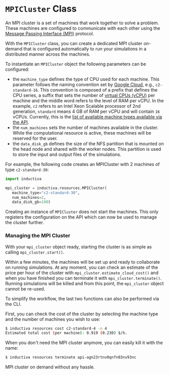 # `MPICluster` Class

An MPI cluster is a set of machines that work together to solve a problem. These
machines are configured to communicate with each other using the [Message Passing
Interface (MPI)](https://en.wikipedia.org/wiki/Message_Passing_Interface) protocol.

With the `MPICluster` class, you can create a dedicated MPI cluster on-demand that
is configured automatically to run your simulations in a distributed manner across
the machines.

To instantiate an `MPICluster` object the following parameters can be configured:
- the `machine_type` defines the type of CPU used for each machine. This parameter
follows the naming convention set by [Google Cloud](https://cloud.google.com/compute/docs/machine-types),
e.g., `c2-standard-16`. This convention is composed of a prefix that defines the
CPU series, a suffix that sets the number of [virtual CPUs (vCPU)](https://cloud.google.com/compute/docs/cpu-platforms)
per machine and the middle word refers to the level of RAM per vCPU. In the example,
`c2` refers to an Intel Xeon Scalable processor of 2nd generation, `standard`
means 4 GB of RAM per vCPU and will contain `16` vCPUs.
Currently, this is the [list of available machine types available via the API]().
- the `num_machines` sets the number of machines available in the cluster. While the computational resource is active, these machines will be reserved
for the user.
- the `data_disk_gb` defines the size of the NFS partition that is mounted on
the head node and shared with the worker nodes. This partition is used to store
the input and output files of the simulations.

For example, the following code creates an MPICluster with 2 machines of type
`c2-standard-30`:

```python
import inductiva

mpi_cluster = inductiva.resources.MPICluster(
   machine_type="c2-standard-30",
   num_machines=2,
   data_disk_gb=100)
```

Creating an instance of `MPICluster` does not start the machines. This only registers
the configuration on the API which can now be used to manage the cluster further.

### Managing the MPI Cluster

With your `mpi_cluster` object ready, starting the cluster is as simple as calling `mpi_cluster.start()`.

Within a few minutes, the machines will be set up and ready to collaborate on running simulations. At any moment, you can check an estimate of the price per
hour of the cluster with `mpi_cluster.estimate_cloud_cost()` and when you have finished
you can terminate it with `mpi_cluster.terminate()`. Running simulations will be killed and from this point, the `mpi_cluster` object cannot be re-used.

To simplify the workflow, the last two functions can also be performed via the CLI.

First, you can check the cost of the cluster by selecting the machine type and the number of machines you wish to use:

```bash
$ inductiva resources cost c2-standard-4 -n 4
Estimated total cost (per machine): 0.919 (0.230) $/h.
```

When you don't need the MPI cluster anymore, you can easily kill it with the name:

```bash
$ inductiva resources terminate api-agn23rtnv0qnfn03nv93nc
```

MPI cluster on demand without any hassle.
